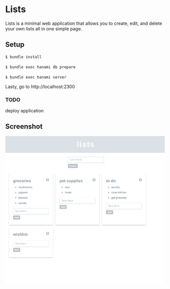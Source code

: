 # Lists
Lists is a minimal web application that allows you to create, edit, and delete your own lists all in one simple page.

## Setup

    $ bundle install

    $ bundle exec hanami db prepare

    $ bundle exec hanami server

Lasty, go to http://localhost:2300

### TODO
deploy application


## Screenshot

<img src="lists-snapshot.png">
